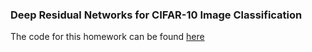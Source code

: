 ### Deep Residual Networks for CIFAR-10 Image Classification

The code for this homework can be found [here](https://github.com/ApurvaMandalika9/DeepResidualNetworksforCIFAR-10ImageClassification)
